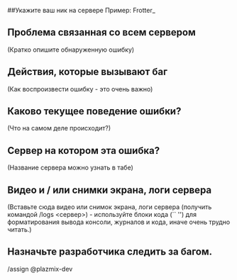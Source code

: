 ##Укажите ваш ник на сервере
Пример: Frotter_

## Проблема связанная со всем сервером

(Кратко опишите обнаруженную ошибку)

## Действия, которые вызывают баг

(Как воспроизвести ошибку - это очень важно)

## Каково текущее поведение ошибки?

(Что на самом деле происходит?)

## Сервер на котором эта ошибка?
(Название сервера можно узнать в табе)

## Видео и / или снимки экрана, логи сервера

(Вставьте сюда видео или снимок экрана, логи сервера (получить командой /logs <сервер>) - используйте блоки кода (`` '') для форматирования вывода консоли, журналов и кода,
иначе очень трудно читать.)

## Назначьте разработчика следить за багом.
/assign @plazmix-dev
